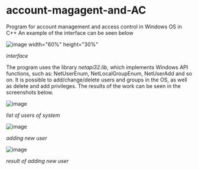 # account-magagent-and-AC
Program for account management and access control in Windows OS in C++ 
An example of the interface can be seen below
 
![image width="60%" height="30%"](https://github.com/nekitalek/account-magagent-and-AC/assets/59126116/8c04b101-70c8-4311-8bbb-0f8f81e11ca6)

_interface_

The program uses the library _netapi32.lib_, which implements Windows API functions, such as: NetUserEnum, NetLocalGroupEnum, NetUserAdd and so on. It is possible to add/change/delete users and groups in the OS, as well as delete and add privileges. The results of the work can be seen in the screenshots below.

![image](https://github.com/nekitalek/account-magagent-and-AC/assets/59126116/fe095d73-0aee-4630-ad91-1a421f30d846)

_list of users of system_

![image](https://github.com/nekitalek/account-magagent-and-AC/assets/59126116/45a2e0c5-0ba6-45d0-99b6-bff3b2c1b1cb)

_adding new user_

![image](https://github.com/nekitalek/account-magagent-and-AC/assets/59126116/2c7734a0-616b-4575-8a4a-5279425702e5)

_result of adding new user_
